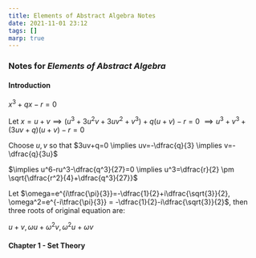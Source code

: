 ```yaml
---
title: Elements of Abstract Algebra Notes
date: 2021-11-01 23:12
tags: []
marp: true
---
```


### Notes for *Elements of Abstract Algebra*

#### Introduction

$x^3+qx-r=0$

Let $x=u+v \implies (u^3+3u^2v+3uv^2+v^3)+q(u+v)-r=0$
$\implies u^3+v^3+(3uv+q)(u+v)-r=0$

Choose $u,v$ so that $3uv+q=0 \implies uv=-\dfrac{q}{3} \implies v=-\dfrac{q}{3u}$

$\implies u^6-ru^3-\dfrac{q^3}{27}=0 \implies u^3=\dfrac{r}{2} \pm \sqrt{\dfrac{r^2}{4}+\dfrac{q^3}{27}}$

Let $\omega=e^{i\tfrac{\pi}{3}}=-\dfrac{1}{2}+i\dfrac{\sqrt{3}}{2}, \omega^2=e^{-i\tfrac{\pi}{3}} = -\dfrac{1}{2}-i\dfrac{\sqrt{3}}{2}$, then three roots of original equation are:

$u+v, \omega u + \omega ^2v, \omega ^2 u + \omega v$

#### Chapter 1 - Set Theory

